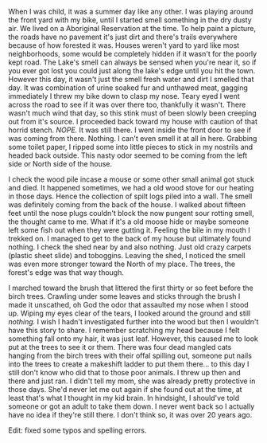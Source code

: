 When I was child, it was a summer day like any other. I was playing around the front yard with my bike, until I started smell something in the dry dusty air. We lived on a Aboriginal Reservation at the time. To help paint a picture, the roads have no pavement it's just dirt and there's trails everywhere because of how forested it was. Houses weren't yard to yard like most neighborhoods, some would be completely hidden if it wasn't for the poorly kept road. The Lake's smell can always be sensed when you're near it, so if you ever got lost you could just along the lake's edge until you hit the town. However this day, it wasn't just the smell fresh water and dirt I smelled that day. It was combination of urine soaked fur and unthawed meat, gagging immediately I threw my bike down to clasp my nose. Teary eyed I went across the road to see if it was over there too, thankfully it wasn't. There wasn't much wind that day, so this stink must of been slowly been creeping out from it's source. I proceeded back toward my house with caution of that horrid stench. *NOPE.* It was still there. I went inside the front door to see if was coming from there. Nothing. I can't even smell it at all in here. Grabbing some toilet paper, I ripped some into little pieces to stick in my nostrils and headed back outside. This nasty odor seemed to be coming from the left side or North side of the house.

I check the wood pile incase a mouse or some other small animal got stuck and died. It happened sometimes, we had a old wood stove for our heating in those days. Hence the collection of spilt logs piled into a wall. The smell was definitely coming from the back of the house. I walked about fifteen feet until the nose plugs couldn't block the now pungent sour rotting smell, the thought came to me. What if it's a old moose hide or maybe someone left some fish out when they were gutting it. Feeling the bile in my mouth I trekked on. I managed to get to the back of my house but ultimately found nothing. I check the shed near by and also nothing. Just old crazy carpets (plastic sheet slide) and toboggins. Leaving the shed, I noticed the smell was even more stronger toward the North of my place. The trees, the forest's edge was that way though.

I marched toward the brush that littered the first thirty or so feet before the birch trees. Crawling under some leaves and sticks through the brush I made it unscathed, oh God the odor that assaulted my nose when I stood up. Wiping my eyes clear of the tears, I looked around the ground and still *nothing.* I wish I hadn't investigated further into the wood but then I wouldn't have this story to share. I remember scratching my head because I felt something fall onto my hair, it was just leaf. However, this caused me to look put at the trees to see it or them. There was four dead mangled cats hanging from the birch trees with their offal spilling out, someone put nails into the trees to create a makeshift ladder to put them there... to this day I still don't know who did that to those poor animals. I threw up then and there and just ran. I didn't tell my mom, she was already pretty protective in those days. She'd never let me out again if she found out at the time, at least that's what I thought in my kid brain. In hindsight, I should've told someone or got an adult to take them down. I never went back so I actually have no idea if they're still there. I don't think so, it was over 20 years ago.

Edit: fixed some typos and spelling errors.